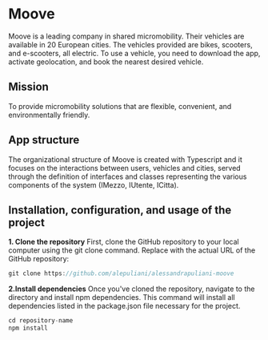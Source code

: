 # Moove

Moove is a leading company in shared micromobility. Their vehicles are available in 20 European cities. The vehicles provided are bikes, scooters, and e-scooters, all electric.
To use a vehicle, you need to download the app, activate geolocation, and book the nearest desired vehicle.

## Mission

To provide micromobility solutions that are flexible, convenient, and environmentally friendly.

## App structure

The organizational structure of Moove is created with Typescript and it focuses on the interactions between users, vehicles and cities, served through the definition of interfaces and classes representing the various components of the system (IMezzo, IUtente, ICitta).

## Installation, configuration, and usage of the project

**1. Clone the repository**
First, clone the GitHub repository to your local computer using the git clone command. Replace <url-of-your-repository> with the actual URL of the GitHub repository:

```javascript
git clone https://github.com/alepuliani/alessandrapuliani-moove
```

**2.Install dependencies**
Once you've cloned the repository, navigate to the directory and install npm dependencies. 
This command will install all dependencies listed in the package.json file necessary for the project.

```javascript
cd repository-name
npm install
```
